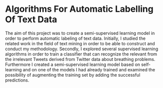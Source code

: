 # Algorithms For Automatic Labelling Of Text Data

The aim of this project was to create a semi-supervised learning model in order to perform automatic labeling of text data. Initially, I studied the related work in the field of text mining in order to be able to construct and conduct my methodology. Secondly, I explored several supervised learning algorithms in order to train a classifier that can recognize the relevant from the irrelevant Tweets derived from Twitter data about breathing problems. Furthermore I created a semi-supervised learning model based on self-learning and on one of the models I had already trained and examined the possibility of augmenting the training set by adding the successful predictions. 

